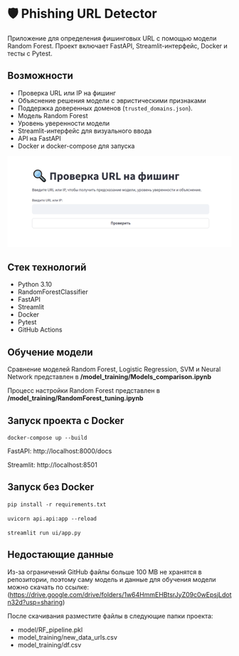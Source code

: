 # 🛡️ Phishing URL Detector
Приложение для определения фишинговых URL с помощью модели Random Forest. Проект включает FastAPI, Streamlit-интерфейс, Docker и тесты с Pytest.

## Возможности
* Проверка URL или IP на фишинг
* Объяснение решения модели с эвристическими признаками
* Поддержка доверенных доменов (`trusted_domains.json`).
* Модель Random Forest
* Уровень уверенности модели
* Streamlit-интерфейс для визуального ввода
* API на FastAPI
* Docker и docker-compose для запуска

![Streamlit-интерфейс](screenshots/streamlit.png)

## Стек технологий
* Python 3.10
* RandomForestClassifier
* FastAPI
* Streamlit
* Docker
* Pytest
* GitHub Actions

## Обучение модели
Сравнение моделей Random Forest, Logistic Regression, SVM и Neural Network представлен в **/model_training/Models_comparison.ipynb**


Процесс настройки Random Forest представлен в **/model_training/RandomForest_tuning.ipynb**

## Запуск проекта c Docker
```
docker-compose up --build
```
FastAPI: http://localhost:8000/docs

Streamlit: http://localhost:8501

## Запуск без Docker
```
pip install -r requirements.txt

uvicorn api.api:app --reload

streamlit run ui/app.py
```
## Недостающие данные

Из-за ограничений GitHub файлы больше 100 MB не хранятся в репозитории, поэтому саму модель и данные для обучения модели можно скачать по ссылке:<br> (https://drive.google.com/drive/folders/1w64HmmEHBtsrJyZ09c0wEpsjLdotn32d?usp=sharing)

После скачивания разместите файлы в следующие папки проекта:
* model/RF_pipeline.pkl
* model_training/new_data_urls.csv
* model_training/df.csv
